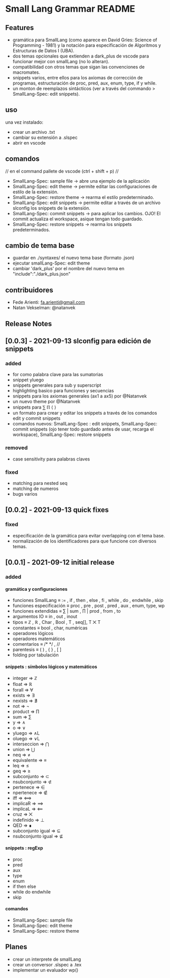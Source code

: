# Small Lang Grammar README

## Features 

- gramática para SmallLang (como aparece en David Gries: Science of Programming - 1981) y la notación para especificación de Algoritmos y Estructuras de Datos I (UBA).
- dos temas opcionales que extienden a dark_plus de vscode para funcionar mejor con smallLang (no lo alteran).
- compatibilidad con otros temas que sigan las convenciones de macromates.
- snippets varios, entre ellos para los axiomas de corrección de programas, estructuración de proc, pred, aux, enum, type, if y while.
- un monton de reemplazos sintácticos (ver a través del commando > SmallLang-Spec: edit snippets).

## uso 
una vez instalado: 
- crear un archivo .txt
- cambiar su extensión a .slspec 
- abrir en vscode

## comandos 
// en el command pallete de vscode (ctrl + shift + p) //
- SmallLang-Spec: sample file -> abre una ejemplo de la aplicación
- SmallLang-Spec: edit theme -> permite editar las configuraciones de estilo de la extensión.
- SmallLang-Spec: restore theme  -> rearma el estilo predeterminado.
- SmallLang-Spec: edit snippets -> permite editar a través de un archivo slconfig los snippets de la extensión.
- SmallLang-Spec: commit snippets -> para aplicar los cambios. OJO! El commit actualiza el workspace, asique tengan todo guardado.
- SmallLang-Spec: restore snippets -> rearma los snippets predeterminados.

## cambio de tema base
- guardar en ./syntaxes/ el nuevo tema base (formato .json)
- ejecutar smallLang-Spec: edit theme
- cambiar 'dark_plus' por el nombre del nuevo tema en "include":"./dark_plus.json" 

## contribuidores 
- Fede Arienti: fa.arienti@gmail.com
- Natan Vekselman: @natanvek 

## Release Notes 
## [0.0.3] - 2021-09-13 slconfig para edición de snippets
### added ###
- for como palabra clave para las sumatorias
- snippet yluego
- snippets generales para sub y superscript
- highlighting basico para funciones y secuencias
- snippets para los axiomas generales (ax1 a ax5) por @Natanvek
- un nuevo theme por @Natanvek
- snippets para ⅀ ℿ ⟨ ⟩
- un formato para crear y editar los snippets  a través de los comandos edit y commit snippets 
- comandos nuevos: SmallLang-Spec : edit snippets, SmallLang-Spec: commit snippets (ojo tener todo guardado antes de usar, recarga el workspace), SmallLang-Spec: restore snippets

### removed ###
- case sensitivity para palabras claves

### fixed ###
- matching para nested seq
- matching de numeros
- bugs varios

## [0.0.2] - 2021-09-13 quick fixes
### fixed ###
- especificación de la gramática para evitar overlapping con el tema base.
- normalización de los identificadores para que funcione con diversos temas.

## [0.0.1] - 2021-09-12 initial release 
### added ###
#### gramática y configuraciones

- funciones SmallLang ≡ := , if , then , else , fi , while , do , endwhile , skip 
- funciones especificación ≡ proc ,  pre , post , pred , aux , enum, type, wp
- funciones extendidas ≡ ∑ | sum , ∏ | prod , from , to
- argumentos IO ≡  in , out , inout
- tipos ≡ ℤ , ℝ , Char , Bool , T , seq[], T ⨉ T
- constantes ≡ bool , char, numéricas
- operadores lógicos
- operadores matemáticos
- comentarios ≡ /*  */ , //
- parentesis ≡ ( ) , { } , [ ]
- folding por tabulación

#### snippets : símbolos lógicos y matemáticos

- integer       =>   ℤ
- float         =>   ℝ
- forall        =>   ∀
- exists        =>   ∃
- nexists       =>   ∄
- not           =>   ¬
- product       =>   ∏
- sum           =>   ∑
- y             =>   ∧
- o             =>   ∨
- yluego        =>   ∧L
- oluego        =>   ∨L
- interseccion  =>   ⋂
- union         =>   ⋃
- neq           =>   ≠
- equivalente   =>   ≡
- leq           =>   ≤ 
- geq           =>   ≥
- subconjunto   =>   ⊂
- nsubconjunto  =>   ⊄
- pertenece     =>   ∈
- npertenece    =>   ∉
- iff           =>   ⟺
- implicaR      =>   ⟹
- implicaL      =>   ⟸
- cruz          =>   ⨉
- indefinido    =>   ⊥
- QED           =>   ∎
- subconjunto igual  =>  ⊆ 
- nsubconjunto igual =>  ⊈

#### snippets : regExp

- proc
- pred
- aux
- type
- enum
- if then else
- while do endwhile
- skip 

#### comandos

- SmallLang-Spec: sample file 
- SmallLang-Spec: edit theme 
- SmallLang-Spec: restore theme 
      
## Planes 
- crear un interprete de smallLang
- crear un conversor .slspec a .tex
- implementar un evaluador wp()
